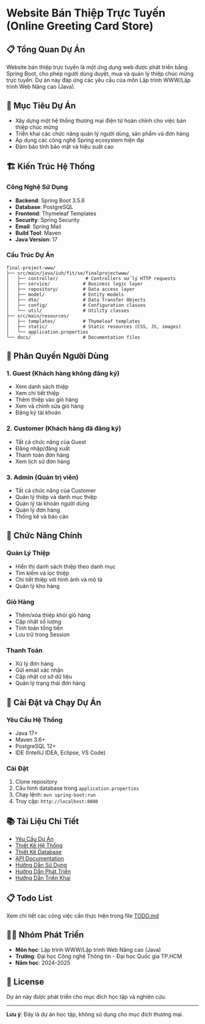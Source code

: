 # Website Bán Thiệp Trực Tuyến (Online Greeting Card Store)

## 📋 Tổng Quan Dự Án

Website bán thiệp trực tuyến là một ứng dụng web được phát triển bằng Spring Boot, cho phép người dùng duyệt, mua và quản lý thiệp chúc mừng trực tuyến. Dự án này đáp ứng các yêu cầu của môn Lập trình WWW/Lập trình Web Nâng cao (Java).

## 🎯 Mục Tiêu Dự Án

- Xây dựng một hệ thống thương mại điện tử hoàn chỉnh cho việc bán thiệp chúc mừng
- Triển khai các chức năng quản lý người dùng, sản phẩm và đơn hàng
- Áp dụng các công nghệ Spring ecosystem hiện đại
- Đảm bảo tính bảo mật và hiệu suất cao

## 🏗️ Kiến Trúc Hệ Thống

### Công Nghệ Sử Dụng
- **Backend**: Spring Boot 3.5.6
- **Database**: PostgreSQL
- **Frontend**: Thymeleaf Templates
- **Security**: Spring Security
- **Email**: Spring Mail
- **Build Tool**: Maven
- **Java Version**: 17

### Cấu Trúc Dự Án
```
final-project-www/
├── src/main/java/iuh/fit/se/finalprojectwww/
│   ├── controller/          # Controllers xử lý HTTP requests
│   ├── service/            # Business logic layer
│   ├── repository/         # Data access layer
│   ├── model/              # Entity models
│   ├── dto/                # Data Transfer Objects
│   ├── config/             # Configuration classes
│   └── util/               # Utility classes
├── src/main/resources/
│   ├── templates/          # Thymeleaf templates
│   ├── static/             # Static resources (CSS, JS, images)
│   └── application.properties
└── docs/                   # Documentation files
```

## 👥 Phân Quyền Người Dùng

### 1. Guest (Khách hàng không đăng ký)
- Xem danh sách thiệp
- Xem chi tiết thiệp
- Thêm thiệp vào giỏ hàng
- Xem và chỉnh sửa giỏ hàng
- Đăng ký tài khoản

### 2. Customer (Khách hàng đã đăng ký)
- Tất cả chức năng của Guest
- Đăng nhập/đăng xuất
- Thanh toán đơn hàng
- Xem lịch sử đơn hàng

### 3. Admin (Quản trị viên)
- Tất cả chức năng của Customer
- Quản lý thiệp và danh mục thiệp
- Quản lý tài khoản người dùng
- Quản lý đơn hàng
- Thống kê và báo cáo

## 🛒 Chức Năng Chính

### Quản Lý Thiệp
- Hiển thị danh sách thiệp theo danh mục
- Tìm kiếm và lọc thiệp
- Chi tiết thiệp với hình ảnh và mô tả
- Quản lý kho hàng

### Giỏ Hàng
- Thêm/xóa thiệp khỏi giỏ hàng
- Cập nhật số lượng
- Tính toán tổng tiền
- Lưu trữ trong Session

### Thanh Toán
- Xử lý đơn hàng
- Gửi email xác nhận
- Cập nhật cơ sở dữ liệu
- Quản lý trạng thái đơn hàng

## 🚀 Cài Đặt và Chạy Dự Án

### Yêu Cầu Hệ Thống
- Java 17+
- Maven 3.6+
- PostgreSQL 12+
- IDE (IntelliJ IDEA, Eclipse, VS Code)

### Cài Đặt
1. Clone repository
2. Cấu hình database trong `application.properties`
3. Chạy lệnh: `mvn spring-boot:run`
4. Truy cập: `http://localhost:8080`

## 📚 Tài Liệu Chi Tiết

- [Yêu Cầu Dự Án](./docs/requirements.md)
- [Thiết Kế Hệ Thống](./docs/system-design.md)
- [Thiết Kế Database](./docs/database-design.md)
- [API Documentation](./docs/api-documentation.md)
- [Hướng Dẫn Sử Dụng](./docs/user-manual.md)
- [Hướng Dẫn Phát Triển](./docs/development-guide.md)
- [Hướng Dẫn Triển Khai](./docs/deployment-guide.md)

## 📋 Todo List

Xem chi tiết các công việc cần thực hiện trong file [TODO.md](./TODO.md)

## 👨‍💻 Nhóm Phát Triển

- **Môn học**: Lập trình WWW/Lập trình Web Nâng cao (Java)
- **Trường**: Đại học Công nghệ Thông tin - Đại học Quốc gia TP.HCM
- **Năm học**: 2024-2025

## 📄 License

Dự án này được phát triển cho mục đích học tập và nghiên cứu.

---

**Lưu ý**: Đây là dự án học tập, không sử dụng cho mục đích thương mại.